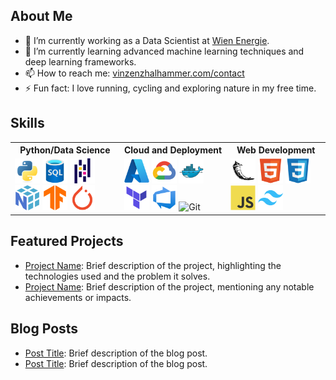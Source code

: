 ## About Me
- 🔭 I’m currently working as a Data Scientist at [Wien Energie](wienenergie.at).
- 🌱 I’m currently learning advanced machine learning techniques and deep learning frameworks.
- 📫 How to reach me: [vinzenzhalhammer.com/contact](vinzenz.halhammer.com/contact)
- ⚡ Fun fact: I love running, cycling and exploring nature in my free time.

## Skills
<table>
  <tr>
    <th>Python/Data Science</th>
    <th>Cloud and Deployment</th>
    <th>Web Development</th>
  </tr>
  <tr>
    <td>
      <img src="https://github.com/devicons/devicon/blob/master/icons/python/python-original.svg" title="Python" alt="Python" width="40" height="40"/>
      <img src="https://github.com/devicons/devicon/blob/master/icons/azuresqldatabase/azuresqldatabase-original.svg" title="SQL" alt="SQL" width="40" height="40"/>
      <img src="https://github.com/devicons/devicon/blob/master/icons/pandas/pandas-original.svg" title="Pandas" alt="Pandas" width="40" height="40"/>
      <img src="https://github.com/devicons/devicon/blob/master/icons/numpy/numpy-original.svg" title="Numpy" alt="Numpy" width="40" height="40"/>
      <!-- <img src="https://github.com/devicons/devicon/blob/master/icons/scikitlearn/scikitlearn-original.svg" title="Scikit Learn" alt="Scikit Learn" width="40" height="40"/> -->
      <img src="https://github.com/devicons/devicon/blob/master/icons/tensorflow/tensorflow-original.svg" title="Tensorflow" alt="Tensorflow" width="40" height="40"/>
      <img src="https://github.com/devicons/devicon/blob/master/icons/pytorch/pytorch-original.svg" title="Pytorch" alt="Pytorch" width="40" height="40"/>
    </td>
    <td>
      <img src="https://github.com/devicons/devicon/blob/master/icons/azure/azure-original.svg" title="Azure" alt="Azure" width="40" height="40"/>
      <img src="https://github.com/devicons/devicon/blob/master/icons/googlecloud/googlecloud-original.svg" title="Google Cloud" alt="Google Cloud" width="40" height="40"/>
      <img src="https://github.com/devicons/devicon/blob/master/icons/docker/docker-original.svg" title="Docker" alt="Docker" width="40" height="40"/>
      <img src="https://github.com/devicons/devicon/blob/master/icons/terraform/terraform-original.svg" title="Terraform" alt="Terraform" width="40" height="40"/>
      <img src="https://github.com/devicons/devicon/blob/master/icons/azuredevops/azuredevops-original.svg" title="Azure DevOps" alt="Azure DevOps" width="40" height="40"/>
      <img src="https://cdn.jsdelivr.net/gh/devicons/devicon/icons/git/git-original.svg" title="Git" alt="Git" width="40" height="40"/>
    </td>
    <td>
      <img src="https://github.com/devicons/devicon/blob/master/icons/flask/flask-original.svg" title="Flask" alt="Flask" width="40" height="40"/>
      <img src="https://github.com/devicons/devicon/blob/master/icons/html5/html5-original.svg" title="HTML 5" alt="HTML 5" width="40" height="40"/>
      <img src="https://github.com/devicons/devicon/blob/master/icons/css3/css3-original.svg" title="CSS 3" alt="CSS 3" width="40" height="40"/>
      <img src="https://github.com/devicons/devicon/blob/master/icons/javascript/javascript-original.svg" title="Javascript" alt="Javascript" width="40" height="40"/>
      <img src="https://github.com/devicons/devicon/blob/master/icons/tailwindcss/tailwindcss-original.svg" title="Tailwind CSS" alt="Tailwind CSS" width="40" height="40"/>
    </td>
  </tr>
</table>


## Featured Projects
- [Project Name](Link): Brief description of the project, highlighting the technologies used and the problem it solves.
- [Project Name](Link): Brief description of the project, mentioning any notable achievements or impacts.

## Blog Posts
- [Post Title](Link): Brief description of the blog post.
- [Post Title](Link): Brief description of the blog post.



